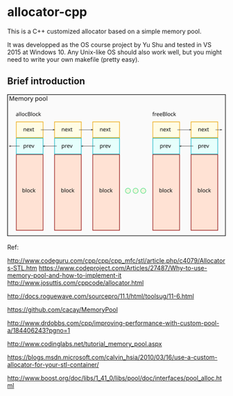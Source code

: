 # allocator-cpp
This is a C++ customized allocator based on a simple memory pool.

It was developped as the OS course project by Yu Shu and tested in VS 2015 at Windows 10. Any Unix-like OS should also work well, but you might need to write your own makefile (pretty easy).

## Brief introduction

![img](/mempool.svg)


Ref:

http://www.codeguru.com/cpp/cpp/cpp_mfc/stl/article.php/c4079/Allocators-STL.htm
https://www.codeproject.com/Articles/27487/Why-to-use-memory-pool-and-how-to-implement-it
http://www.josuttis.com/cppcode/allocator.html

http://docs.roguewave.com/sourcepro/11.1/html/toolsug/11-6.html

https://github.com/cacay/MemoryPool

http://www.drdobbs.com/cpp/improving-performance-with-custom-pool-a/184406243?pgno=1

http://www.codinglabs.net/tutorial_memory_pool.aspx

https://blogs.msdn.microsoft.com/calvin_hsia/2010/03/16/use-a-custom-allocator-for-your-stl-container/

http://www.boost.org/doc/libs/1_41_0/libs/pool/doc/interfaces/pool_alloc.html
